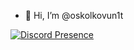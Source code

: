 - 👋 Hi, I’m @oskolkovun1t

[![Discord Presence](https://lanyard.cnrad.dev/api/374155911478116352)](https://discord.com/users/374155911478116352)

<!---
oskolkovun1t/oskolkovun1t is a ✨ special ✨ repository because its `README.md` (this file) appears on your GitHub profile.
You can click the Preview link to take a look at your changes.
--->
